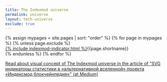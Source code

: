 ```yaml
---
title: The Indexmod universe
permalink: universe
layout: tech-universe
exclude: true
---
```


<wrap>
{% assign mypages = site.pages | sort: "order" %} {% for page in mypages %}
{% unless page.exclude %}

<div class="tooltip"><a href="{{page.url|absolute_url}}">{% include indexmod-indicator.html %}</a><span class="tooltiptext">{{page.shortname}}</span></div>
 {% endunless %}
 {% endfor %}
</wrap>

[Read about visual concept of The Indexmod universe in the article of "SVG индикаторы статистики в «альтернативной вселенной» проекта «Индексмод блокчейнпедия»" (at Medium)](https://medium.com/@andreideinichenko/svg-индикаторы-статистики-в-альтернативной-вселенной-проекта-индексмод-блокчейнпедия-325dc5cf3c1b)

